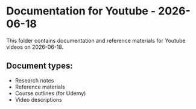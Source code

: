 # Documentation for Youtube - 2026-06-18

This folder contains documentation and reference materials for Youtube videos on 2026-06-18.

## Document types:
- Research notes
- Reference materials
- Course outlines (for Udemy)
- Video descriptions
